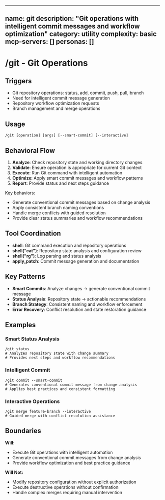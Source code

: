 ______________________________________________________________________

## name: git description: "Git operations with intelligent commit messages and workflow optimization" category: utility complexity: basic mcp-servers: [] personas: []

# /git - Git Operations

## Triggers

- Git repository operations: status, add, commit, push, pull, branch
- Need for intelligent commit message generation
- Repository workflow optimization requests
- Branch management and merge operations

## Usage

```
/git [operation] [args] [--smart-commit] [--interactive]
```

## Behavioral Flow

1. **Analyze**: Check repository state and working directory changes
2. **Validate**: Ensure operation is appropriate for current Git context
3. **Execute**: Run Git command with intelligent automation
4. **Optimize**: Apply smart commit messages and workflow patterns
5. **Report**: Provide status and next steps guidance

Key behaviors:

- Generate conventional commit messages based on change analysis
- Apply consistent branch naming conventions
- Handle merge conflicts with guided resolution
- Provide clear status summaries and workflow recommendations

## Tool Coordination

- **shell**: Git command execution and repository operations
- **shell("cat")**: Repository state analysis and configuration review
- **shell("rg")**: Log parsing and status analysis
- **apply_patch**: Commit message generation and documentation

## Key Patterns

- **Smart Commits**: Analyze changes → generate conventional commit message
- **Status Analysis**: Repository state → actionable recommendations
- **Branch Strategy**: Consistent naming and workflow enforcement
- **Error Recovery**: Conflict resolution and state restoration guidance

## Examples

### Smart Status Analysis

```
/git status
# Analyzes repository state with change summary
# Provides next steps and workflow recommendations
```

### Intelligent Commit

```
/git commit --smart-commit
# Generates conventional commit message from change analysis
# Applies best practices and consistent formatting
```

### Interactive Operations

```
/git merge feature-branch --interactive
# Guided merge with conflict resolution assistance
```

## Boundaries

**Will:**

- Execute Git operations with intelligent automation
- Generate conventional commit messages from change analysis
- Provide workflow optimization and best practice guidance

**Will Not:**

- Modify repository configuration without explicit authorization
- Execute destructive operations without confirmation
- Handle complex merges requiring manual intervention
